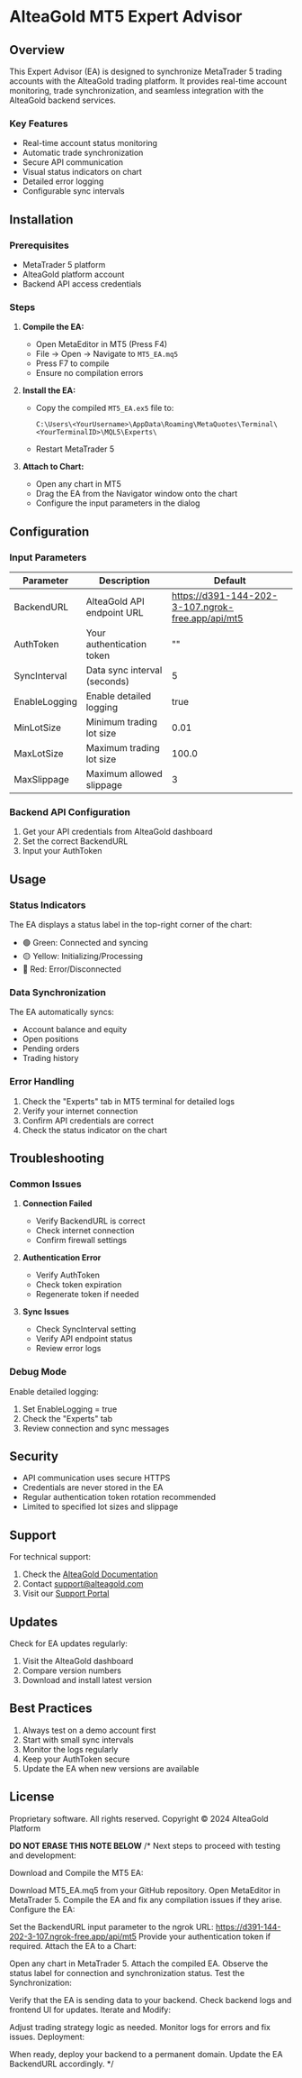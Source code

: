 # AlteaGold MT5 Expert Advisor

## Overview

This Expert Advisor (EA) is designed to synchronize MetaTrader 5 trading accounts with the AlteaGold trading platform. It provides real-time account monitoring, trade synchronization, and seamless integration with the AlteaGold backend services.

### Key Features

- Real-time account status monitoring
- Automatic trade synchronization
- Secure API communication
- Visual status indicators on chart
- Detailed error logging
- Configurable sync intervals

## Installation

### Prerequisites

- MetaTrader 5 platform
- AlteaGold platform account
- Backend API access credentials

### Steps

1. **Compile the EA:**
   - Open MetaEditor in MT5 (Press F4)
   - File -> Open -> Navigate to `MT5_EA.mq5`
   - Press F7 to compile
   - Ensure no compilation errors

2. **Install the EA:**
   - Copy the compiled `MT5_EA.ex5` file to:
     ```
     C:\Users\<YourUsername>\AppData\Roaming\MetaQuotes\Terminal\<YourTerminalID>\MQL5\Experts\
     ```
   - Restart MetaTrader 5

3. **Attach to Chart:**
   - Open any chart in MT5
   - Drag the EA from the Navigator window onto the chart
   - Configure the input parameters in the dialog

## Configuration

### Input Parameters

| Parameter | Description | Default |
|-----------|-------------|---------|
| BackendURL | AlteaGold API endpoint URL | https://d391-144-202-3-107.ngrok-free.app/api/mt5 |
| AuthToken | Your authentication token | "" |
| SyncInterval | Data sync interval (seconds) | 5 |
| EnableLogging | Enable detailed logging | true |
| MinLotSize | Minimum trading lot size | 0.01 |
| MaxLotSize | Maximum trading lot size | 100.0 |
| MaxSlippage | Maximum allowed slippage | 3 |

### Backend API Configuration

1. Get your API credentials from AlteaGold dashboard
2. Set the correct BackendURL
3. Input your AuthToken

## Usage

### Status Indicators

The EA displays a status label in the top-right corner of the chart:

- 🟢 Green: Connected and syncing
- 🟡 Yellow: Initializing/Processing
- 🔴 Red: Error/Disconnected

### Data Synchronization

The EA automatically syncs:
- Account balance and equity
- Open positions
- Pending orders
- Trading history

### Error Handling

1. Check the "Experts" tab in MT5 terminal for detailed logs
2. Verify your internet connection
3. Confirm API credentials are correct
4. Check the status indicator on the chart

## Troubleshooting

### Common Issues

1. **Connection Failed**
   - Verify BackendURL is correct
   - Check internet connection
   - Confirm firewall settings

2. **Authentication Error**
   - Verify AuthToken
   - Check token expiration
   - Regenerate token if needed

3. **Sync Issues**
   - Check SyncInterval setting
   - Verify API endpoint status
   - Review error logs

### Debug Mode

Enable detailed logging:
1. Set EnableLogging = true
2. Check the "Experts" tab
3. Review connection and sync messages

## Security

- API communication uses secure HTTPS
- Credentials are never stored in the EA
- Regular authentication token rotation recommended
- Limited to specified lot sizes and slippage

## Support

For technical support:
1. Check the [AlteaGold Documentation](https://docs.alteagold.com)
2. Contact support@alteagold.com
3. Visit our [Support Portal](https://support.alteagold.com)

## Updates

Check for EA updates regularly:
1. Visit the AlteaGold dashboard
2. Compare version numbers
3. Download and install latest version

## Best Practices

1. Always test on a demo account first
2. Start with small sync intervals
3. Monitor the logs regularly
4. Keep your AuthToken secure
5. Update the EA when new versions are available

## License

Proprietary software. All rights reserved.
Copyright © 2024 AlteaGold Platform




**DO NOT ERASE THIS NOTE BELOW**
/*
Next steps to proceed with testing and development:

Download and Compile the MT5 EA:

Download MT5_EA.mq5 from your GitHub repository.
Open MetaEditor in MetaTrader 5.
Compile the EA and fix any compilation issues if they arise.
Configure the EA:

Set the BackendURL input parameter to the ngrok URL:
https://d391-144-202-3-107.ngrok-free.app/api/mt5
Provide your authentication token if required.
Attach the EA to a Chart:

Open any chart in MetaTrader 5.
Attach the compiled EA.
Observe the status label for connection and synchronization status.
Test the Synchronization:

Verify that the EA is sending data to your backend.
Check backend logs and frontend UI for updates.
Iterate and Modify:

Adjust trading strategy logic as needed.
Monitor logs for errors and fix issues.
Deployment:

When ready, deploy your backend to a permanent domain.
Update the EA BackendURL accordingly.
*/